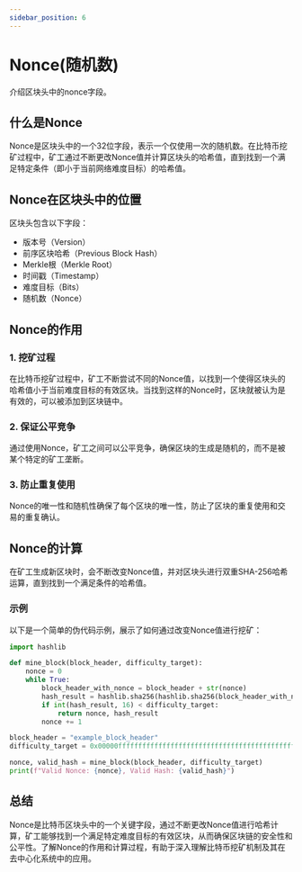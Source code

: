```yaml
---
sidebar_position: 6
---
```


# Nonce(随机数)

介绍区块头中的nonce字段。

## 什么是Nonce

Nonce是区块头中的一个32位字段，表示一个仅使用一次的随机数。在比特币挖矿过程中，矿工通过不断更改Nonce值并计算区块头的哈希值，直到找到一个满足特定条件（即小于当前网络难度目标）的哈希值。

## Nonce在区块头中的位置

区块头包含以下字段：

- 版本号（Version）
- 前序区块哈希（Previous Block Hash）
- Merkle根（Merkle Root）
- 时间戳（Timestamp）
- 难度目标（Bits）
- 随机数（Nonce）

## Nonce的作用

### 1. 挖矿过程

在比特币挖矿过程中，矿工不断尝试不同的Nonce值，以找到一个使得区块头的哈希值小于当前难度目标的有效区块。当找到这样的Nonce时，区块就被认为是有效的，可以被添加到区块链中。

### 2. 保证公平竞争

通过使用Nonce，矿工之间可以公平竞争，确保区块的生成是随机的，而不是被某个特定的矿工垄断。

### 3. 防止重复使用

Nonce的唯一性和随机性确保了每个区块的唯一性，防止了区块的重复使用和交易的重复确认。

## Nonce的计算

在矿工生成新区块时，会不断改变Nonce值，并对区块头进行双重SHA-256哈希运算，直到找到一个满足条件的哈希值。

### 示例

以下是一个简单的伪代码示例，展示了如何通过改变Nonce值进行挖矿：

```python
import hashlib

def mine_block(block_header, difficulty_target):
    nonce = 0
    while True:
        block_header_with_nonce = block_header + str(nonce)
        hash_result = hashlib.sha256(hashlib.sha256(block_header_with_nonce.encode()).digest()).hexdigest()
        if int(hash_result, 16) < difficulty_target:
            return nonce, hash_result
        nonce += 1

block_header = "example_block_header"
difficulty_target = 0x00000fffffffffffffffffffffffffffffffffffffffffffffffffffffffffff

nonce, valid_hash = mine_block(block_header, difficulty_target)
print(f"Valid Nonce: {nonce}, Valid Hash: {valid_hash}")
```

## 总结

Nonce是比特币区块头中的一个关键字段，通过不断更改Nonce值进行哈希计算，矿工能够找到一个满足特定难度目标的有效区块，从而确保区块链的安全性和公平性。了解Nonce的作用和计算过程，有助于深入理解比特币挖矿机制及其在去中心化系统中的应用。
